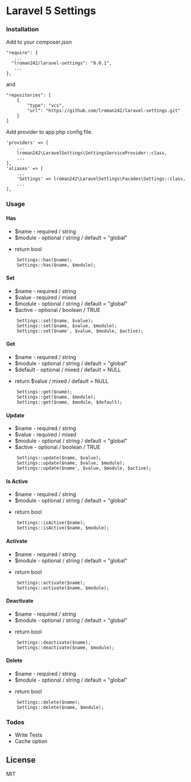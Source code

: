 # Laravel 5 Settings

### Installation

Add to your composer.json

    "require": {
       ...
      "lroman242/laravel-settings": "0.0.1",
       ...
    },

and

    "repositories": [
        {
            "type": "vcs",
            "url": "https://github.com/lroman242/laravel-settings.git"
        }
    ]

Add provider to app.php config file.

    'providers' => [
        ...
        lroman242\LaravelSettings\SettingsServiceProvider::class,
        ...
    ],
    'aliases' => [
        ...
        'Settings' => lroman242\LaravelSettings\Facades\Settings::class,
        ...
    ],

### Usage
#### Has
- $name - required / string
- $module - optional / string / default = "global"
+ return bool

```
    Settings::has($name);
    Settings::has($name, $module);
``` 
#### Set
- $name - required / string
- $value - required / mixed
- $module - optional / string / default = "global"
- $active - optional / boolean / TRUE

```
    Settings::set($name, $value);
    Settings::set($name, $value, $module);
    Settings::set($name', $value, $module, $active);
```
#### Get
- $name - required / string
- $module - optional / string / default = "global"
- $default - optional / mixed / default = NULL
+ return $value / mixed / default = NULL

```
    Settings::get($name);
    Settings::get($name, $module);
    Settings::get($name, $module, $default);
```
#### Update
- $name - required / string
- $value - required / mixed
- $module - optional / string / default = "global"
- $active - optional / boolean / TRUE

```
    Settings::update($name, $value);
    Settings::update($name, $value, $module);
    Settings::update($name', $value, $module, $active);
``` 
#### Is Active
- $name - required / string
- $module - optional / string / default = "global"
+ return bool

```
    Settings::isActive($name);
    Settings::isActive($name, $module);
``` 
#### Activate
- $name - required / string
- $module - optional / string / default = "global"
+ return bool

```
    Settings::activate($name);
    Settings::activate($name, $module);
``` 
#### Deactivate
- $name - required / string
- $module - optional / string / default = "global"
+ return bool

```
    Settings::deactivate($name);
    Settings::deactivate($name, $module);
``` 
#### Delete
- $name - required / string
- $module - optional / string / default = "global"
+ return bool

```
    Settings::delete($name);
    Settings::delete($name, $module);
```
### Todos

- Write Tests
- Cache option

License
----

MIT

